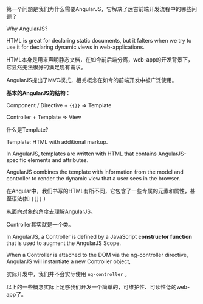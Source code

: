 第一个问题是我们为什么需要AngularJS，它解决了远古前端开发流程中的哪些问题？

Why AngularJS?

HTML is great for declaring static documents, but it falters when we try to use it for declaring dynamic views in web-applications.

HTML本身是用来声明静态文档，在如今前后端分离，web-app的开发背景下，它显然无法很好的满足现有需求。

AngularJS提出了MVC模式，相关概念在如今的前端开发中被广泛使用。

**基本的AngularJS的结构**：

Component / Directive + `{{}}` => Template

Controller + Template => View

什么是Template?   

Template: HTML with additional markup.

In AngularJS, templates are written with HTML that contains AngularJS-specific elements and attributes.

AngularJS combines the template with information from the model and controller to render the dynamic view that a user sees in the browser.

在Angular中，我们书写的HTML有所不同，它包含了一些专属的元素和属性，甚至语法(如 `{{}}` )

从面向对象的角度去理解AngularJS。

Controller其实就是一个类。

In AngularJS, a Controller is defined by a JavaScript **constructor function** that is used to augment the AngularJS Scope.

When a Controller is attached to the DOM via the ng-controller directive,  AngularJS will instantiate a new Controller object,

实际开发中，我们并不会实际使用 `ng-controller` 。

以上的一些概念实际上足够我们开发一个简单的，可维护性、可读性低的web-app了。